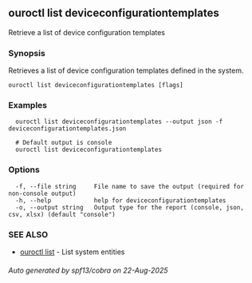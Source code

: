 ## ouroctl list deviceconfigurationtemplates

Retrieve a list of device configuration templates

### Synopsis

Retrieves a list of device configuration templates defined in the system.

```
ouroctl list deviceconfigurationtemplates [flags]
```

### Examples

```
  ouroctl list deviceconfigurationtemplates --output json -f deviceconfigurationtemplates.json

  # Default output is console
  ouroctl list deviceconfigurationtemplates
```

### Options

```
  -f, --file string     File name to save the output (required for non-console output)
  -h, --help            help for deviceconfigurationtemplates
  -o, --output string   Output type for the report (console, json, csv, xlsx) (default "console")
```

### SEE ALSO

* [ouroctl list](ouroctl_list.md)	 - List system entities

###### Auto generated by spf13/cobra on 22-Aug-2025
